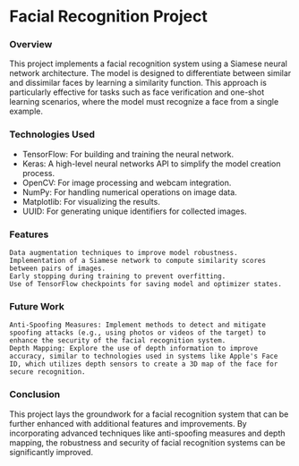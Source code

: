 # Facial Recognition Project
### Overview

This project implements a facial recognition system using a Siamese neural network architecture. The model is designed to differentiate between similar and dissimilar faces by learning a similarity function. This approach is particularly effective for tasks such as face verification and one-shot learning scenarios, where the model must recognize a face from a single example.
### Technologies Used

- TensorFlow: For building and training the neural network.
- Keras: A high-level neural networks API to simplify the model creation process.
- OpenCV: For image processing and webcam integration.
- NumPy: For handling numerical operations on image data.
- Matplotlib: For visualizing the results.
- UUID: For generating unique identifiers for collected images.

### Features

    Data augmentation techniques to improve model robustness.
    Implementation of a Siamese network to compute similarity scores between pairs of images.
    Early stopping during training to prevent overfitting.
    Use of TensorFlow checkpoints for saving model and optimizer states.

### Future Work

    Anti-Spoofing Measures: Implement methods to detect and mitigate spoofing attacks (e.g., using photos or videos of the target) to enhance the security of the facial recognition system.
    Depth Mapping: Explore the use of depth information to improve accuracy, similar to technologies used in systems like Apple's Face ID, which utilizes depth sensors to create a 3D map of the face for secure recognition.

### Conclusion

This project lays the groundwork for a facial recognition system that can be further enhanced with additional features and improvements. By incorporating advanced techniques like anti-spoofing measures and depth mapping, the robustness and security of facial recognition systems can be significantly improved.
